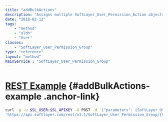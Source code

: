 ```yaml
---
title: "addBulkActions"
description: "Assigns multiple SoftLayer_User_Permission_Action objects to the group. "
date: "2018-02-12"
tags:
    - "method"
    - "sldn"
    - "User"
classes:
    - "SoftLayer_User_Permission_Group"
type: "reference"
layout: "method"
mainService : "SoftLayer_User_Permission_Group"
---
```


# [REST Example](#addBulkActions-example) <a href="/article/rest/"><i class="fas fa-question"></i></a> {#addBulkActions-example .anchor-link} 
```bash
curl -g -u $SL_USER:$SL_APIKEY -X POST -d '{"parameters": [SoftLayer_User_Permission_Action]}' \
'https://api.softlayer.com/rest/v3.1/SoftLayer_User_Permission_Group/{SoftLayer_User_Permission_GroupID}/addBulkActions'
```
